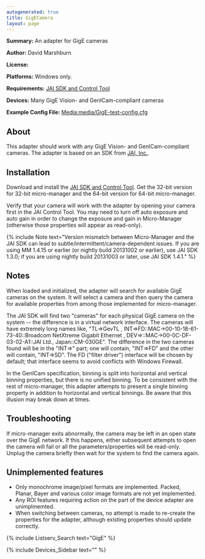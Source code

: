 ```yaml
---
autogenerated: true
title: GigECamera
layout: page
---
```


**Summary:** An adapter for GigE cameras

**Author:** David Marshburn

**License:**

**Platforms:** Windows only.

**Requirements:** [JAI SDK and Control
Tool](http://www.jai.com/EN/CameraSolutions/Download/Pages/JAI_SDK_and_control_tool.aspx)

**Devices:** Many GigE Vision- and GenICam-compliant cameras

**Example Config File:**
[Media:media/GigE-test-config.cfg](Media:media/GigE-test-config.cfg "wikilink")

## About

This adapter should work with any GigE Vision- and GenICam-compliant
cameras. The adapter is based on an SDK from [JAI,
Inc.](http://www.jai.com/).

## Installation

Download and install the [JAI SDK and Control
Tool](http://www.jai.com/en/support/jai_sdk_and_control_tool). Get the
32-bit version for 32-bit micro-manager and the 64-bit version for
64-bit micro-manager.

Verify that your camera will work with the adapter by opening your
camera first in the JAI Control Tool. You may need to turn off auto
exposure and auto gain in order to change the exposure and gain in
Micro-Manager (otherwise those properties will appear as read-only).

{% include Note text="Version mismatch between Micro-Manager and the JAI SDK can lead to subtle/intermittent/camera-dependent issues. If you are using MM 1.4.15 or earlier (or nightly build 20131002 or earlier), use JAI SDK 1.3.0; if you are using nightly build 20131003 or later, use JAI SDK 1.4.1." %}

## Notes

When loaded and initialized, the adapter will search for available GigE
cameras on the system. It will select a camera and then query the camera
for available properties from among those implemented for micro-manager.

The JAI SDK will find two "cameras" for each physical GigE camera on the
system -- the difference is in a virtual network interface. The cameras
will have extremely long names like, "TL=\>GevTL ,
INT=\>FD::MAC-\>00-10-18-61-73-40::Broadcom NetXtreme Gigabit Ethernet ,
DEV=\>::MAC-\>00-0C-DF-03-02-A1::JAI Ltd., Japan::CM-030GE". The
difference in the two cameras found will be in the "INT=\>" part; one
will contain, "INT=\>FD" and the other will contain, "INT=\>SD". The FD
("filter driver") interface will be chosen by default; that interface
seems to avoid conflicts with Windows Firewall.

In the GenICam specification, binning is split into horizontal and
vertical binning properties, but there is no unified binning. To be
consistent with the rest of micro-manager, this adapter attempts to
present a single binning property in addition to horizontal and vertical
binnings. Be aware that this illusion may break down at times.

## Troubleshooting

If micro-manager exits abnormally, the camera may be left in an open
state over the GigE network. If this happens, either subsequent attempts
to open the camera will fail or all the parameters/properties will be
read-only. Unplug the camera briefly then wait for the system to find
the camera again.

## Unimplemented features

  - Only monochrome image/pixel formats are implemented. Packed, Planar,
    Bayer and various color image formats are not yet implemented.
  - Any ROI features requiring action on the part of the device adapter
    are unimplmemted.
  - When switching between cameras, no attempt is made to re-create the
    properties for the adapter, although existing properties should
    update correctly.

{% include Listserv_Search text="GigE" %}

{% include Devices_Sidebar text="" %}
